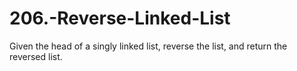 # 206.-Reverse-Linked-List
Given the head of a singly linked list, reverse the list, and return the reversed list.

